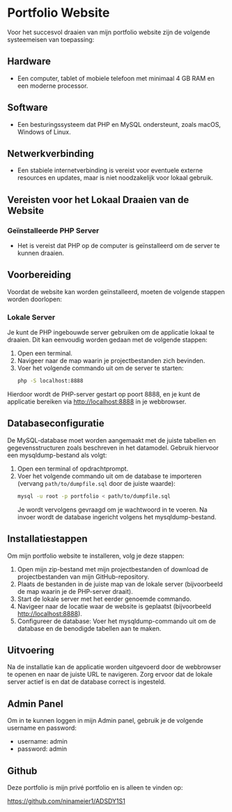 
# Portfolio Website
Voor het succesvol draaien van mijn portfolio website zijn de volgende systeemeisen van toepassing:

## Hardware
- Een computer, tablet of mobiele telefoon met minimaal 4 GB RAM en een moderne processor.

## Software
- Een besturingssysteem dat PHP en MySQL ondersteunt, zoals macOS, Windows of Linux.

## Netwerkverbinding
- Een stabiele internetverbinding is vereist voor eventuele externe resources en updates, maar is niet noodzakelijk voor lokaal gebruik.

## Vereisten voor het Lokaal Draaien van de Website
### Geïnstalleerde PHP Server
- Het is vereist dat PHP op de computer is geïnstalleerd om de server te kunnen draaien.

## Voorbereiding
Voordat de website kan worden geïnstalleerd, moeten de volgende stappen worden doorlopen:

### Lokale Server
Je kunt de PHP ingebouwde server gebruiken om de applicatie lokaal te draaien. Dit kan eenvoudig worden gedaan met de volgende stappen:

1. Open een terminal.
2. Navigeer naar de map waarin je projectbestanden zich bevinden.
3. Voer het volgende commando uit om de server te starten:
   ```bash
   php -S localhost:8888
   ```
Hierdoor wordt de PHP-server gestart op poort 8888, en je kunt de applicatie bereiken via [http://localhost:8888](http://localhost:8888) in je webbrowser.

## Databaseconfiguratie
De MySQL-database moet worden aangemaakt met de juiste tabellen en gegevensstructuren zoals beschreven in het datamodel. Gebruik hiervoor een mysqldump-bestand als volgt:

1. Open een terminal of opdrachtprompt.
2. Voer het volgende commando uit om de database te importeren (vervang `path/to/dumpfile.sql` door de juiste waarde):
   ```bash
   mysql -u root -p portfolio < path/to/dumpfile.sql
   ```
   Je wordt vervolgens gevraagd om je wachtwoord in te voeren. Na invoer wordt de database ingericht volgens het mysqldump-bestand.

## Installatiestappen
Om mijn portfolio website te installeren, volg je deze stappen:

1. Open mijn zip-bestand met mijn projectbestanden of download de projectbestanden van mijn GitHub-repository.
2. Plaats de bestanden in de juiste map van de lokale server (bijvoorbeeld de map waarin je de PHP-server draait).
3. Start de lokale server met het eerder genoemde commando.
4. Navigeer naar de locatie waar de website is geplaatst (bijvoorbeeld [http://localhost:8888](http://localhost:8888)).
5. Configureer de database: Voer het mysqldump-commando uit om de database en de benodigde tabellen aan te maken.

## Uitvoering
Na de installatie kan de applicatie worden uitgevoerd door de webbrowser te openen en naar de juiste URL te navigeren. Zorg ervoor dat de lokale server actief is en dat de database correct is ingesteld.

## Admin Panel
Om in te kunnen loggen in mijn Admin panel, gebruik je de volgende username en password:
- username: admin
- password: admin

## Github
Deze portfolio is mijn privé portfolio en is alleen te vinden op:

https://github.com/ninameier1/ADSDY1S1